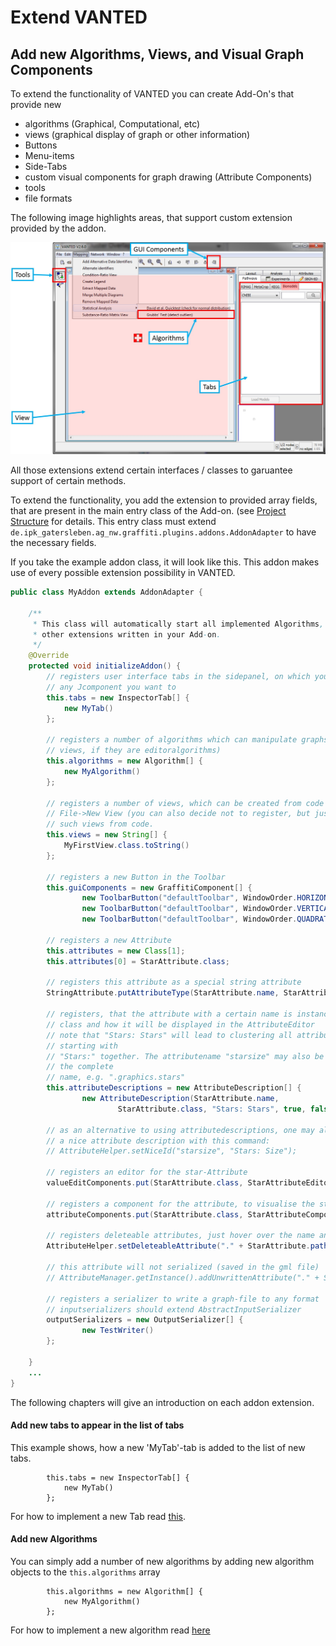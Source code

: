 # Extend VANTED
## Add new Algorithms, Views, and Visual Graph Components

To extend the functionality of VANTED you can create Add-On's that provide new 

* algorithms (Graphical, Computational, etc)
* views (graphical display of graph or other information)
* Buttons
* Menu-items
* Side-Tabs
* custom visual components for graph drawing (Attribute Components)
* tools
* file formats

The following image highlights areas, that support custom extension provided by the addon.

![](images/overviewLocationGUIExtensions.jpg)

All those extensions extend certain interfaces / classes to garuantee support of certain methods.

To extend the functionality, you add the extension to provided array fields, that are present in the main entry class of the Add-on. (see [Project Structure](ProjectStructure.md) for details.
This entry class must extend `de.ipk_gatersleben.ag_nw.graffiti.plugins.addons.AddonAdapter` to have the necessary fields.

If you take the example addon class, it will look like this. This addon makes use of every possible extension possibility in VANTED.

```java
public class MyAddon extends AddonAdapter {
	
	/**
	 * This class will automatically start all implemented Algorithms, views and
	 * other extensions written in your Add-on. 
	 */
	@Override
	protected void initializeAddon() {
		// registers user interface tabs in the sidepanel, on which you may add
		// any Jcomponent you want to
		this.tabs = new InspectorTab[] { 
			new MyTab() 
		};
		
		// registers a number of algorithms which can manipulate graphs (and
		// views, if they are editoralgorithms)
		this.algorithms = new Algorithm[] {
			new MyAlgorithm()
		};
		
		// registers a number of views, which can be created from code or via
		// File->New View (you can also decide not to register, but just to create
		// such views from code.
		this.views = new String[] { 
			MyFirstView.class.toString() 
		};
		
		// registers a new Button in the Toolbar
		this.guiComponents = new GraffitiComponent[] {
				new ToolbarButton("defaultToolbar", WindowOrder.HORIZONTAL),
				new ToolbarButton("defaultToolbar", WindowOrder.VERTICAL),
				new ToolbarButton("defaultToolbar", WindowOrder.QUADRATIC) };
		
		// registers a new Attribute
		this.attributes = new Class[1];
		this.attributes[0] = StarAttribute.class;
		
		// registers this attribute as a special string attribute
		StringAttribute.putAttributeType(StarAttribute.name, StarAttribute.class);
		
		// registers, that the attribute with a certain name is instance of a
		// class and how it will be displayed in the AttributeEditor
		// note that "Stars: Stars" will lead to clustering all attributes
		// starting with
		// "Stars:" together. The attributename "starsize" may also be given with
		// the complete
		// name, e.g. ".graphics.stars"
		this.attributeDescriptions = new AttributeDescription[] {
				new AttributeDescription(StarAttribute.name,
						StarAttribute.class, "Stars: Stars", true, false, null), };
		
		// as an alternative to using attributedescriptions, one may also specify
		// a nice attribute description with this command:
		// AttributeHelper.setNiceId("starsize", "Stars: Size");
		
		// registers an editor for the star-Attribute
		valueEditComponents.put(StarAttribute.class, StarAttributeEditor.class);
		
		// registers a component for the attribute, to visualise the star
		attributeComponents.put(StarAttribute.class, StarAttributeComponent.class);
		
		// registers deleteable attributes, just hover over the name and click
		AttributeHelper.setDeleteableAttribute("." + StarAttribute.path + ".", StarAttribute.path);
		
		// this attribute will not serialized (saved in the gml file)
		// AttributeManager.getInstance().addUnwrittenAttribute("." + StarAttribute.path + "." + StarAttribute.name);
		
		// registers a serializer to write a graph-file to any format
		// inputserializers should extend AbstractInputSerializer
		outputSerializers = new OutputSerializer[] {
				new TestWriter()
		};
		
	}
	...
}
```

The following chapters will give an introduction on each addon extension.

#### Add new tabs to appear in the list of tabs

This example shows, how a new 'MyTab'-tab is added to the list of new tabs.

```
		this.tabs = new InspectorTab[] { 
			new MyTab() 
		};
```		

For how to implement a new Tab read [this](DevelopTabs.md).

#### Add new Algorithms

You can simply add a number of new algorithms by adding new algorithm objects to the `this.algorithms` array

```
		this.algorithms = new Algorithm[] {
			new MyAlgorithm()
		};
```

For how to implement a new algorithm read [here](DevelopAlgorithm.md)


